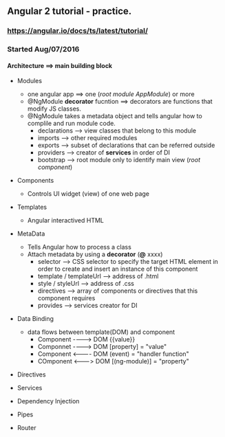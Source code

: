## Angular 2 tutorial - practice. 
### https://angular.io/docs/ts/latest/tutorial/
### Started Aug/07/2016
#### Architecture ==>  main building block
* Modules
	* one angular app ==> one (_root module_ _AppModule_) or more 
    * @NgModule __decorator__ fucntion ==> decorators are functions that modify JS classes. 
    * @NgModule takes a metadata object and tells angular how to complile and run module code. 
	    * declarations --> view classes that belong to this module
	    * imports --> other required modules
	    * exports --> subset of declarations that can be referred outside 
	    * providers --> creator of __services__ in order of DI
	    * bootstrap --> root module only to identify main view (_root component_)

* Components
    * Controls UI widget (view) of one web page 
* Templates
    * Angular interactived HTML 
* MetaData
	* Tells Angular how to process a class
	* Attach metadata by using a __decorator__ (__@__ xxxx)
		* selector --> CSS selector to specify the target HTML element in order to create and insert an instance of this component
		* template / templateUrl --> address of .html
		* style / styleUrl --> address of .css
		* directives --> array of components or directives that this component requires
		* provides --> services creator for DI
* Data Binding
	* data flows between template(DOM) and component
		* Component ----> DOM  {{value}}
		* Componnet ----> DOM [property] = "value"
		* Component <---- DOM (event) = "handler function"
		* COmponent <---> DOM [(ng-module)] = "property"
* Directives
* Services
* Dependency Injection
* Pipes
* Router


